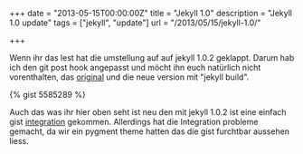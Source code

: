+++
date = "2013-05-15T00:00:00Z"
title = "Jekyll 1.0"
description = "Jekyll 1.0 update"
tags = ["jekyll", "update"]
url = "/2013/05/15/jekyll-1.0/"

+++

Wenn ihr das lest hat die umstellung auf auf jekyll 1.0.2 geklappt. Darum hab ich den git post hook angepasst und möcht ihn euch natürlich nicht vorenthalten, das [original](http://oldarticles.kahlil.co/2011/07/24/uberkyll/) und die neue version mit "jekyll build".

{% gist 5585289 %}

Auch das was ihr hier oben seht ist neu den mit jekyll 1.0.2 ist eine einfach gist [integration](https://gist.github.com/benbalter/5555251) gekommen. Allerdings hat die Integration probleme gemacht, da wir ein pygment theme hatten das die gist furchtbar aussehen liess.